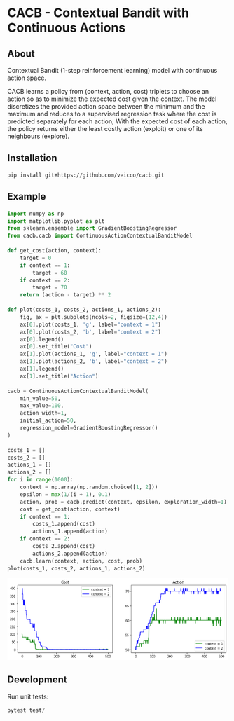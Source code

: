 # CACB - Contextual Bandit with Continuous Actions

## About

Contextual Bandit (1-step reinforcement learning) model with
continuous action space.

CACB learns a policy from (context, action, cost) triplets to choose
an action so as to minimize the expected cost given the context. The
model discretizes the provided action space between the minimum and
the maximum and reduces to a supervised regression task where the cost
is predicted separately for each action; With the expected cost of
each action, the policy returns either the least costly action (exploit)
or one of its neighbours (explore).

## Installation

```
pip install git+https://github.com/veicco/cacb.git
```

## Example

```python
import numpy as np
import matplotlib.pyplot as plt
from sklearn.ensemble import GradientBoostingRegressor
from cacb.cacb import ContinuousActionContextualBanditModel

def get_cost(action, context):
    target = 0
    if context == 1:
        target = 60
    if context == 2:
        target = 70
    return (action - target) ** 2

def plot(costs_1, costs_2, actions_1, actions_2):
    fig, ax = plt.subplots(ncols=2, figsize=(12,4))    
    ax[0].plot(costs_1, 'g', label="context = 1")
    ax[0].plot(costs_2, 'b', label="context = 2")
    ax[0].legend()
    ax[0].set_title("Cost")
    ax[1].plot(actions_1, 'g', label="context = 1")
    ax[1].plot(actions_2, 'b', label="context = 2")
    ax[1].legend()
    ax[1].set_title("Action")

cacb = ContinuousActionContextualBanditModel(
    min_value=50,
    max_value=100,
    action_width=1,
    initial_action=50,
    regression_model=GradientBoostingRegressor()
)

costs_1 = []
costs_2 = []
actions_1 = []
actions_2 = []
for i in range(1000):
    context = np.array(np.random.choice([1, 2]))
    epsilon = max(1/(i + 1), 0.1)
    action, prob = cacb.predict(context, epsilon, exploration_width=1)
    cost = get_cost(action, context)
    if context == 1:
        costs_1.append(cost)
        actions_1.append(action)
    if context == 2:
        costs_2.append(cost)
        actions_2.append(action)
    cacb.learn(context, action, cost, prob)
plot(costs_1, costs_2, actions_1, actions_2)
```

![Costs and chosen actions over time.](https://github.com/veicco/cacb/blob/master/img/plot.png?raw=true)

## Development

Run unit tests:

```python
pytest test/
```

